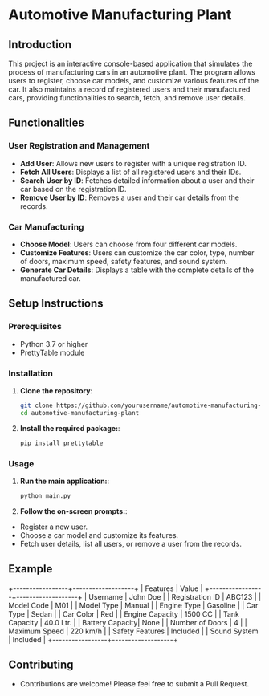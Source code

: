 # Automotive Manufacturing Plant

## Introduction

This project is an interactive console-based application that simulates the process of manufacturing cars in an automotive plant. The program allows users to register, choose car models, and customize various features of the car. It also maintains a record of registered users and their manufactured cars, providing functionalities to search, fetch, and remove user details.

## Functionalities

### User Registration and Management
- **Add User**: Allows new users to register with a unique registration ID.
- **Fetch All Users**: Displays a list of all registered users and their IDs.
- **Search User by ID**: Fetches detailed information about a user and their car based on the registration ID.
- **Remove User by ID**: Removes a user and their car details from the records.

### Car Manufacturing
- **Choose Model**: Users can choose from four different car models.
- **Customize Features**: Users can customize the car color, type, number of doors, maximum speed, safety features, and sound system.
- **Generate Car Details**: Displays a table with the complete details of the manufactured car.

## Setup Instructions

### Prerequisites
- Python 3.7 or higher
- PrettyTable module

### Installation

1. **Clone the repository**:
   ```bash
   git clone https://github.com/yourusername/automotive-manufacturing-plant.git
   cd automotive-manufacturing-plant
2. **Install the required package:**:
   ```bash
   pip install prettytable

### Usage

1. **Run the main application:**:
   ```bash
   python main.py

2. **Follow the on-screen prompts:**:
- Register a new user.
- Choose a car model and customize its features.
- Fetch user details, list all users, or remove a user from the records.

## Example
+-----------------+-------------------+
| Features        | Value             |
+-----------------+-------------------+
| Username        | John Doe          |
| Registration ID | ABC123            |
| Model Code      | M01               |
| Model Type      | Manual            |
| Engine Type     | Gasoline          |
| Car Type        | Sedan             |
| Car Color       | Red               |
| Engine Capacity | 1500 CC           |
| Tank Capacity   | 40.0 Ltr.         |
| Battery Capacity| None              |
| Number of Doors | 4                 |
| Maximum Speed   | 220 km/h          |
| Safety Features | Included          |
| Sound System    | Included          |
+-----------------+-------------------+

## Contributing
- Contributions are welcome! Please feel free to submit a Pull Request.


